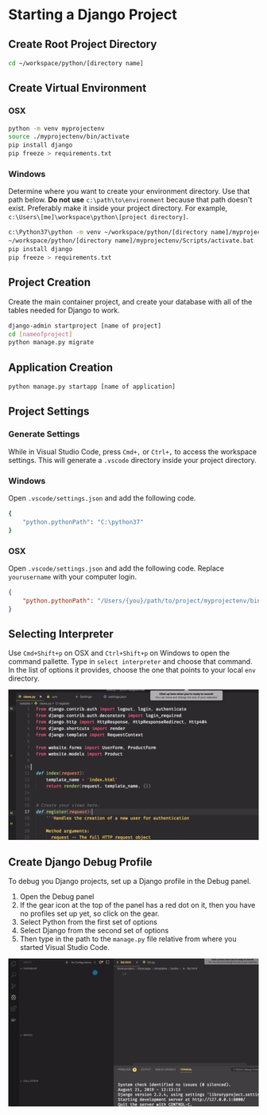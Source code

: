 # Starting a Django Project

## Create Root Project Directory

```sh
cd ~/workspace/python/[directory name]
```

## Create Virtual Environment

### OSX

```sh
python -m venv myprojectenv
source ./myprojectenv/bin/activate
pip install django
pip freeze > requirements.txt
```

### Windows

Determine where you want to create your environment directory. Use that path below. **Do not use** `c:\path\to\environment` because that path doesn't exist. Preferably make it inside your project directory. For example, `c:\Users\[me]\workspace\python\[project directory]`.

```sh
c:\Python37\python -m venv ~/workspace/python/[directory name]/myprojectenv
~/workspace/python/[directory name]/myprojectenv/Scripts/activate.bat
pip install django
pip freeze > requirements.txt
```

## Project Creation

Create the main container project, and create your database with all of the tables needed for Django to work.

```sh
django-admin startproject [name of project]
cd [nameofproject]
python manage.py migrate
```

## Application Creation

```sh
python manage.py startapp [name of application]
```

## Project Settings

### Generate Settings

While in Visual Studio Code, press `Cmd+,` or `Ctrl+,` to access the workspace settings. This will generate a `.vscode` directory inside your project directory.

### Windows

Open `.vscode/settings.json` and add the following code.

```sh
{
    "python.pythonPath": "C:\python37"
}
```

### OSX

Open `.vscode/settings.json` and add the following code. Replace `yourusername` with your computer login.

```json
{
    "python.pythonPath": "/Users/{you}/path/to/project/myprojectenv/bin/python"
}
```

## Selecting Interpreter

Use `Cmd+Shift+p` on OSX and `Ctrl+Shift+p` on Windows to open the command pallette. Type in `select interpreter` and choose that command. In the list of options it provides, choose the one that points to your local `env` directory.

![select python interpreter](./images/select-interpreter.gif)

## Create Django Debug Profile

To debug you Django projects, set up a Django profile in the Debug panel.

1. Open the Debug panel
1. If the gear icon at the top of the panel has a red dot on it, then you have no profiles set up yet, so click on the gear.
1. Select Python from the first set of options
1. Select Django from the second set of options
1. Then type in the path to the `manage.py` file relative from where you started Visual Studio Code.

![selecting the python and django debug profile](./images/django-debug-setup.gif)